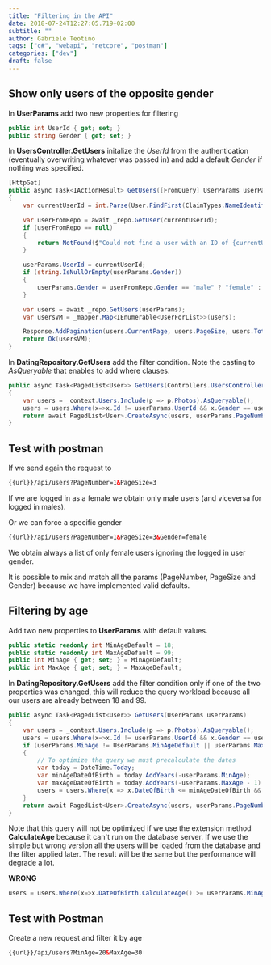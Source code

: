 ```yaml
---
title: "Filtering in the API"
date: 2018-07-24T12:27:05.719+02:00
subtitle: ""
author: Gabriele Teotino
tags: ["c#", "webapi", "netcore", "postman"]
categories: ["dev"]
draft: false
---
```


<!--more-->

## Show only users of the opposite gender

In **UserParams** add two new properties for filtering

```csharp
public int UserId { get; set; }
public string Gender { get; set; }
```

In **UsersController.GetUsers** initalize the *UserId* from the authentication (eventually overwriting whatever was passed in) and add a default *Gender* if nothing was specified.

```csharp
[HttpGet]
public async Task<IActionResult> GetUsers([FromQuery] UserParams userParams)
{
    var currentUserId = int.Parse(User.FindFirst(ClaimTypes.NameIdentifier).Value);

    var userFromRepo = await _repo.GetUser(currentUserId);
    if (userFromRepo == null)
    {
        return NotFound($"Could not find a user with an ID of {currentUserId}");
    }

    userParams.UserId = currentUserId;
    if (string.IsNullOrEmpty(userParams.Gender))
    {
        userParams.Gender = userFromRepo.Gender == "male" ? "female" : "male";
    }

    var users = await _repo.GetUsers(userParams);
    var usersVM = _mapper.Map<IEnumerable<UserForList>>(users);

    Response.AddPagination(users.CurrentPage, users.PageSize, users.TotalCount, users.TotalPages);
    return Ok(usersVM);
}
```

In **DatingRepository.GetUsers** add the filter condition. Note the casting to *AsQueryable* that enables to add where clauses.

```csharp
public async Task<PagedList<User>> GetUsers(Controllers.UsersController.UserParams userParams)
{
    var users = _context.Users.Include(p => p.Photos).AsQueryable();
    users = users.Where(x=>x.Id != userParams.UserId && x.Gender == userParams.Gender);
    return await PagedList<User>.CreateAsync(users, userParams.PageNumber, userParams.PageSize);
}
```

## Test with postman

If we send again the request to

```html
{{url}}/api/users?PageNumber=1&PageSize=3
```

If we are logged in as a female we obtain only male users (and viceversa for logged in males).

Or we can force a specific gender

```html
{{url}}/api/users?PageNumber=1&PageSize=3&Gender=female
```

We obtain always a list of only female users ignoring the logged in user gender.

It is possible to mix and match all the params (PageNumber, PageSize and Gender) because we have implemented valid defaults.

## Filtering by age

Add two new properties to **UserParams** with default values.

```csharp
public static readonly int MinAgeDefault = 18;
public static readonly int MaxAgeDefault = 99;
public int MinAge { get; set; } = MinAgeDefault;
public int MaxAge { get; set; } = MaxAgeDefault;
```

In **DatingRepository.GetUsers** add the filter condition only if one of the two properties was changed, this will reduce the query workload because all our users are already between 18 and 99.


```csharp
public async Task<PagedList<User>> GetUsers(UserParams userParams)
{
    var users = _context.Users.Include(p => p.Photos).AsQueryable();
    users = users.Where(x=>x.Id != userParams.UserId && x.Gender == userParams.Gender);
    if (userParams.MinAge != UserParams.MinAgeDefault || userParams.MaxAge != UserParams.MaxAgeDefault)
    {
        // To optimize the query we must precalculate the dates
        var today = DateTime.Today;
        var minAgeDateOfBirth = today.AddYears(-userParams.MinAge);
        var maxAgeDateOfBirth = today.AddYears(-userParams.MaxAge - 1).AddDays(1);
        users = users.Where(x => x.DateOfBirth <= minAgeDateOfBirth && x.DateOfBirth >= maxAgeDateOfBirth);
    }
    return await PagedList<User>.CreateAsync(users, userParams.PageNumber, userParams.PageSize);
}
```

Note that this query will not be optimized if we use the extension method **CalculateAge** because it can't run on the database server. If we use the simple but wrong version all the users will be loaded from the database and the filter applied later. The result will be the same but the performance will degrade a lot.

**WRONG**

```csharp
users = users.Where(x=>x.DateOfBirth.CalculateAge() >= userParams.MinAge && x.DateOfBirth.CalculateAge() <= userParams.MaxAge);
```

## Test with Postman

Create a new request and filter it by age

```html
{{url}}/api/users?MinAge=20&MaxAge=30
```
